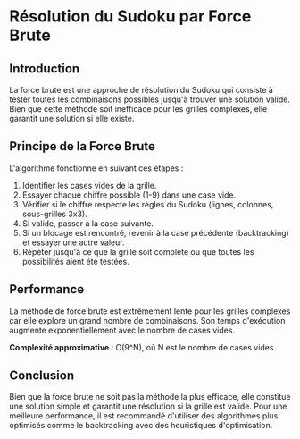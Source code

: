 # Résolution du Sudoku par Force Brute

## Introduction
La force brute est une approche de résolution du Sudoku qui consiste à tester toutes les combinaisons possibles jusqu'à trouver une solution valide. Bien que cette méthode soit inefficace pour les grilles complexes, elle garantit une solution si elle existe.

## Principe de la Force Brute
L'algorithme fonctionne en suivant ces étapes :
1. Identifier les cases vides de la grille.
2. Essayer chaque chiffre possible (1-9) dans une case vide.
3. Vérifier si le chiffre respecte les règles du Sudoku (lignes, colonnes, sous-grilles 3x3).
4. Si valide, passer à la case suivante.
5. Si un blocage est rencontré, revenir à la case précédente (backtracking) et essayer une autre valeur.
6. Répéter jusqu'à ce que la grille soit complète ou que toutes les possibilités aient été testées.

## Performance
La méthode de force brute est extrêmement lente pour les grilles complexes car elle explore un grand nombre de combinaisons. Son temps d'exécution augmente exponentiellement avec le nombre de cases vides.

**Complexité approximative :** O(9^N), où N est le nombre de cases vides.

## Conclusion
Bien que la force brute ne soit pas la méthode la plus efficace, elle constitue une solution simple et garantit une résolution si la grille est valide. Pour une meilleure performance, il est recommandé d'utiliser des algorithmes plus optimisés comme le backtracking avec des heuristiques d'optimisation.

